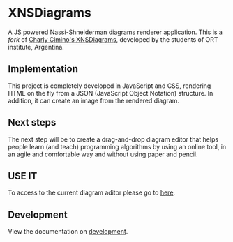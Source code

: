 # XNSDiagrams

A JS powered Nassi-Shneiderman diagrams renderer application. This is a *fork* of [Charly Cimino's XNSDiagrams](https://github.com/CharlyCimino/XNSDiagrams), developed by the students of ORT institute, Argentina.

## Implementation

This project is completely developed in JavaScript and CSS, rendering HTML on the fly from a JSON (JavaScript Object Notation) structure.
In addition, it can create an image from the rendered diagram.

## Next steps

The next step will be to create a drag-and-drop diagram editor that helps people learn (and teach) programming algorithms by using an online tool, in an agile and comfortable way and without using paper and pencil.

## USE IT

To access to the current diagram aditor please go to <a href="https://axxonita.github.io/XNSDiagrams/">here</a>.

## Development

View the documentation on [development](docs/README.md).
